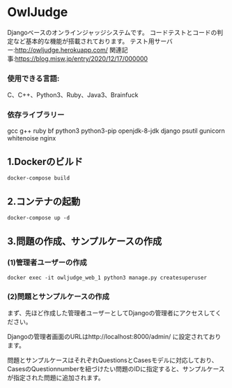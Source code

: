 # OwlJudge
Djangoベースのオンラインジャッジシステムです。
コードテストとコードの判定など基本的な機能が搭載されております。
テスト用サーバー:http://owljudge.herokuapp.com/
関連記事:https://blog.misw.jp/entry/2020/12/17/000000

### 使用できる言語:
C、C++、Python3、Ruby、Java3、Brainfuck

### 依存ライブラリー
gcc g++ ruby bf python3 python3-pip openjdk-8-jdk django psutil gunicorn whitenoise nginx

## 1.Dockerのビルド
```
docker-compose build
```

## 2.コンテナの起動
```
docker-compose up -d
```


## 3.問題の作成、サンプルケースの作成
### (1)管理者ユーザーの作成
```
docker exec -it owljudge_web_1 python3 manage.py createsuperuser
```
### (2)問題とサンプルケースの作成
まず、先ほど作成した管理者ユーザーとしてDjangoの管理者にアクセスしてください。

Djangoの管理者画面のURLはhttp://localhost:8000/admin/ に設定されております。

問題とサンプルケースはそれぞれQuestionsとCasesモデルに対応しており、CasesのQuestionnumberを紐づけたい問題のIDに指定すると、サンプルケースが指定された問題に追加されます。



